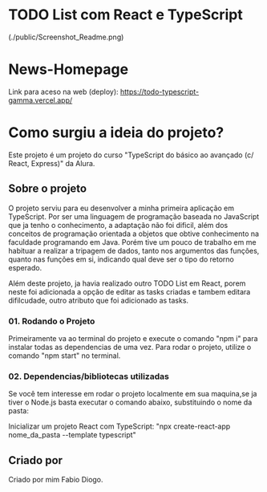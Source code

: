 # TODO List com React e TypeScript

(./public/Screenshot_Readme.png)

# News-Homepage
Link para aceso na web (deploy): https://todo-typescript-gamma.vercel.app/

# Como surgiu a ideia do projeto?

Este projeto é um projeto do curso "TypeScript do básico ao avançado (c/ React, Express)" da Alura.

## Sobre o projeto

O projeto serviu para eu desenvolver a minha primeira aplicação em TypeScript. 
Por ser uma linguagem de programação baseada no JavaScript que ja tenho o conhecimento,
a adaptação não foi dificil, além dos conceitos de programação orientada a objetos que obtive conhecimento na faculdade programando em Java.
Porém tive um pouco de trabalho em me habituar a realizar a tripagem de dados, tanto nos argumentos das funções, quanto nas funções em si, indicando qual deve ser o tipo do retorno esperado.

Além deste projeto, ja havia realizado outro TODO List em React, porem neste foi adicionada a opção de editar as tasks criadas e tambem editara difilcudade, outro atributo que foi adicionado as tasks.

### 01. Rodando o Projeto
Primeiramente va ao terminal do projeto e execute o comando "npm i" para instalar todas as dependencias de uma vez.
Para rodar o projeto, utilize o comando "npm start" no terminal.


### 02. Dependencias/bibliotecas utilizadas

Se você tem interesse em rodar o projeto localmente em sua maquina,se ja tiver o Node.js basta executar o comando abaixo, substituindo o nome da pasta:

Inicializar um projeto React com TypeScript: "npx create-react-app nome_da_pasta --template typescript"

## Criado por

Criado por mim Fabio Diogo. 
